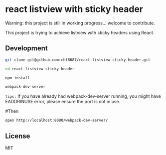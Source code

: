 # react listview with sticky header
Warning: this project is still in working progress...
welcome to contribute.

This project is trying to achieve listview with sticky headers using React.

## Development

```bash
git clone git@github.com:cht8687/react-listview-sticky-header.git
```
```bash
cd react-listview-sticky-header
```
```bash
npm install
```
```bash
webpack-dev-server
```
`tips:` If you have already had webpack-dev-server running, you might have EADDRINUSE error, please ensure the port is not in use.

#Then 

```bash
open http://localhost:8080/webpack-dev-server/
```

## License

MIT